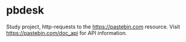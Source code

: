 # pbdesk
Study project, http-requests to the https://pastebin.com resource.
Visit https://pastebin.com/doc_api for API information.
